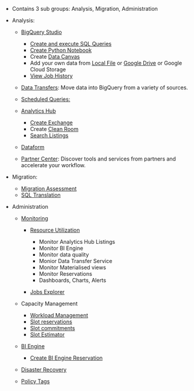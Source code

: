 - Contains 3 sub groups: Analysis, Migration, Administration

- Analysis:
  - [BigQuery Studio](https://cloud.google.com/blog/products/data-analytics/announcing-bigquery-studio)
    - [Create and execute SQL Queries](https://github.com/Ajit1279/GCP_Learning/tree/main/20240316_BigDataAnalytics/240420_BigQuery/240510_BQ_RunQuery)
    - [Create Python Notebook](https://cloud.google.com/bigquery/docs/create-notebooks)
    - Create [Data Canvas](https://cloud.google.com/bigquery/docs/data-canvas)
    - Add your own data from [Local File](https://cloud.google.com/bigquery/docs/samples/bigquery-load-from-file) or [Google Drive](https://cloud.google.com/bigquery/docs/external-data-drive) or Google Cloud Storage
    - [View Job History](https://cloud.google.com/bigquery/docs/managing-jobs#view_job_details_2)
  
  - [Data Transfers](https://cloud.google.com/bigquery/docs/dts-introduction): Move data into BigQuery from a variety of sources. 
  - [Scheduled Queries:](https://cloud.google.com/bigquery/docs/scheduling-queries#console) 
  - [Analytics Hub](https://cloud.google.com/bigquery/docs/analytics-hub-introduction)
    - [Create Exchange](https://cloud.google.com/bigquery/docs/analytics-hub-manage-exchanges#create_a_data_exchange)
    - Create [Clean Room](https://cloud.google.com/blog/products/data-analytics/introducing-bigquery-data-clean-rooms)
    - [Search Listings](https://cloud.google.com/bigquery/docs/analytics-hub-view-subscribe-listings#view-listings) 
  - [Dataform](https://cloud.google.com/dataform/docs)
  - [Partner Center](https://cloud.google.com/bigquery/docs/bigquery-ready-partners): Discover tools and services from partners and accelerate your workflow.  

- Migration:
  - [Migration Assessment](https://cloud.google.com/bigquery/docs/migration-assessment)
  - [SQL Translation](https://cloud.google.com/bigquery/docs/interactive-sql-translator#translate_a_query_into_standard_sql) 

- Administration
  - [Monitoring](https://cloud.google.com/bigquery/docs/monitoring)
    - [Resource Utilization](https://cloud.google.com/bigquery/docs/admin-resource-charts#view-resource-utilization)
      - Monitor Analytics Hub Listings
      - Monitor BI Engine
      - Monitor data quality
      - Monior Data Transfer Service
      - Monitor Materialised views
      - Monitor Reservations
      - Dashboards, Charts, Alerts

    - [Jobs Explorer](https://cloud.google.com/bigquery/docs/admin-resource-charts#view-jobs-explorer)
 
  - Capacity Management
    - [Workload Management](https://cloud.google.com/bigquery/docs/reservations-intro#understand_workload_management)
    - [Slot reservations](https://cloud.google.com/bigquery/docs/slots)
    - [Slot commitments](https://cloud.google.com/bigquery/docs/reservations-commitments#purchase-slots)
    - [Slot Estimator](https://cloud.google.com/bigquery/docs/slots#estimate-slots)
   
  - [BI Engine](https://cloud.google.com/bigquery/docs/bi-engine-intro)
    - [Create BI Engine Reservation](https://cloud.google.com/bigquery/docs/bi-engine-reserve-capacity#create_a_reservation) 

  - [Disaster Recovery](https://cloud.google.com/bigquery/docs/managed-disaster-recovery#create-reservation)
    
  - [Policy Tags](https://cloud.google.com/bigquery/docs/managing-policy-tags-across-locations)  
